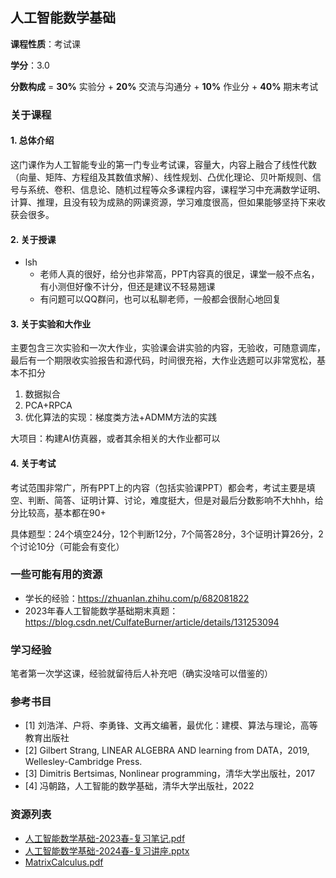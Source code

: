 ## 人工智能数学基础

**课程性质**：考试课

**学分**：3.0

**分数构成** = **30%** 实验分 + **20%** 交流与沟通分 + **10%** 作业分 + **40%** 期末考试

### 关于课程


#### 1. 总体介绍

这门课作为人工智能专业的第一门专业考试课，容量大，内容上融合了线性代数（向量、矩阵、方程组及其数值求解）、线性规划、凸优化理论、贝叶斯规则、信号与系统、卷积、信息论、随机过程等众多课程内容，课程学习中充满数学证明、计算、推理，且没有较为成熟的网课资源，学习难度很高，但如果能够坚持下来收获会很多。

#### 2. 关于授课

- lsh
  - 老师人真的很好，给分也非常高，PPT内容真的很足，课堂一般不点名，有小测但好像不计分，但还是建议不轻易翘课
  - 有问题可以QQ群问，也可以私聊老师，一般都会很耐心地回复

#### 3. 关于实验和大作业

主要包含三次实验和一次大作业，实验课会讲实验的内容，无验收，可随意调库，最后有一个期限收实验报告和源代码，时间很充裕，大作业选题可以非常宽松，基本不扣分
  1. 数据拟合
  2. PCA+RPCA
  3. 优化算法的实现：梯度类方法+ADMM方法的实践

大项目：构建AI仿真器，或者其余相关的大作业都可以


#### 4. 关于考试

考试范围非常广，所有PPT上的内容（包括实验课PPT）都会考，考试主要是填空、判断、简答、证明计算、讨论，难度挺大，但是对最后分数影响不大hhh，给分比较高，基本都在90+

具体题型：24个填空24分，12个判断12分，7个简答28分，3个证明计算26分，2个讨论10分（可能会有变化）

### 一些可能有用的资源

- 学长的经验：https://zhuanlan.zhihu.com/p/682081822
- 2023年春人工智能数学基础期末真题：https://blog.csdn.net/CulfateBurner/article/details/131253094

### 学习经验

笔者第一次学这课，经验就留待后人补充吧（确实没啥可以借鉴的）

### 参考书目

- [1] 刘浩洋、户将、李勇锋、文再文编著，最优化：建模、算法与理论，高等教育出版社
- [2] Gilbert Strang, LINEAR ALGEBRA AND learning from DATA，2019, Wellesley-Cambridge Press. 
- [3] Dimitris Bertsimas, Nonlinear programming，清华大学出版社，2017
- [4] 冯朝路，人工智能的数学基础，清华大学出版社，2022




### 资源列表

- [人工智能数学基础-2023春-复习笔记.pdf](https://raw.githubusercontent.com/HIT-FC-OpenCS/CS_Courses/main/人工智能/人工智能数学基础/课程复习资料/人工智能数学基础-2023春-复习笔记.pdf)
- [人工智能数学基础-2024春-复习讲座.pptx](https://raw.githubusercontent.com/HIT-FC-OpenCS/CS_Courses/main/人工智能/人工智能数学基础/课程复习资料/人工智能数学基础-2024春-复习讲座.pptx)
- [MatrixCalculus.pdf](https://raw.githubusercontent.com/HIT-FC-OpenCS/CS_Courses/main/人工智能/人工智能数学基础/课程学习资源/MatrixCalculus.pdf)
